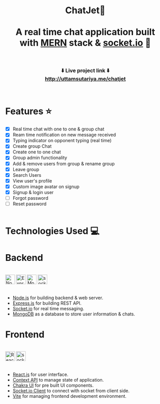<h1 align="center">ChatJet🚀 <br><br> A real time chat application built with <a href="https://www.mongodb.com/mern-stack">MERN</a> stack & <a href="https://socket.io/">socket.io</a> 🔌</h1>

<br>

<h3 align="center">⬇️ Live project link ⬇️
<br>
<a href="http://uttamsutariya.me:5050" target="_blank">http://uttamsutariya.me/chatjet</a>
</h3>

<br>

# Features ⭐

-   [x] Real time chat with one to one & group chat
-   [x] Ream time notification on new message received
-   [x] Typing indicator on opponent typing (real time)
-   [x] Create group Chat
-   [x] Create one to one chat
-   [x] Group admin functionality
-   [x] Add & remove users from group & rename group
-   [x] Leave group
-   [x] Search Users
-   [x] View user's profile
-   [x] Custom image avatar on signup
-   [x] Signup & login user
-   [ ] Forgot password
-   [ ] Reset password
        <br>
        <br>

# Technologies Used 💻

# Backend

<br>

<div align="left">
<img src="https://www.vectorlogo.zone/logos/nodejs/nodejs-icon.svg" width="30" height="30" alt="Node.js"/> 
<img src="https://www.vectorlogo.zone/logos/expressjs/expressjs-icon.svg" width="30" height="30" alt="Express.js"/>
<img src="https://www.vectorlogo.zone/logos/mongodb/mongodb-icon.svg" width="30" height="30" alt="Mongodb"/>
<img src="https://www.vectorlogo.zone/logos/socketio/socketio-icon.svg" alt="socket.io" width="30" height="30"/> 
</div>
<br>

-   [Node.js](https://nodejs.org/) for building backend & web server.
-   [Express.js](https://expressjs.com/) for building REST API.
-   [Socket.io](https://socket.io/) for real time messaging.
-   [MongoDB](https://www.mongodb.com/docs/) as a database to store user information & chats.

# Frontend

<br>
<div align="left">
<img src="https://www.vectorlogo.zone/logos/reactjs/reactjs-icon.svg" width="30" height="30" alt="React.js"/> 
<img src="https://www.vectorlogo.zone/logos/socketio/socketio-icon.svg" alt="socket.io" width="30" height="30"/> 
</div>
<br>

-   [React.js](https://reactjs.org/) for user interface.
-   [Context API](https://reactjs.org/docs/context.html) to manage state of application.
-   [Chakra UI](https://chakra-ui.com/) for pre built UI components.
-   [Socket.io Client](https://socket.io/docs/v4/client-installation/) to connect with socket from client side.
-   [Vite](https://vitejs.dev/) for managing frontend development environment.
